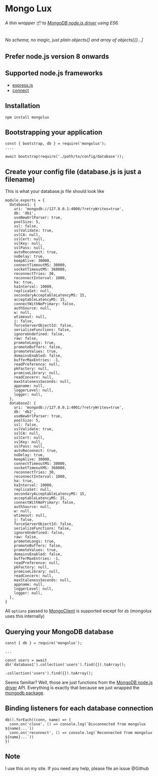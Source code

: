 # Mongo Lux
###### A thin wrapper :package: to [MongoDB node.js driver](https://mongodb.github.io/node-mongodb-native/) using ES6.
###### No schema, no magic, just plain objects{} and array of objects[{}...]
## Prefer node.js version 8 onwards

## Supported node.js frameworks
* [express.js](https://www.npmjs.com/package/express)
* [connect](https://www.npmjs.com/package/connect)

## Installation

`npm install mongolux`

## Bootstrapping your application
```
const { bootstrap, db } = require('mongolux');
....

await bootstrap(require('./path/to/config/database'));
```

## Create your config file (database.js is just a filename)
This is what your database.js file should look like
```
module.exports = {
  database1: {
    uri: 'mongodb://127.0.0.1:4000/?retryWrites=true',
    db: 'db1',
    useNewUrlParser: true,
    poolSize: 5,
    ssl: false,
    sslValidate: true,
    sslCA: null,
    sslCert: null,
    sslKey: null,
    sslPass: null,
    autoReconnect: true,
    noDelay: true,
    keepAlive: 30000,
    connectTimeoutMS: 30000,
    socketTimeoutMS: 360000,
    reconnectTries: 30,
    reconnectInterval: 1000,
    ha: true,
    haInterval: 10000,
    replicaSet: null,
    secondaryAcceptableLatencyMS: 15,
    acceptableLatencyMS: 15,
    connectWithNoPrimary: false,
    authSource: null,
    w: null,
    wtimeout: null,
    j: false,
    forceServerObjectId: false,
    serializeFunctions: false,
    ignoreUndefined: false,
    raw: false,
    promoteLongs: true,
    promoteBuffers: false,
    promoteValues: true,
    domainsEnabled: false,
    bufferMaxEntries: -1,
    readPreference: null,
    pkFactory: null,
    promiseLibrary: null,
    readConcern: null,
    maxStalenessSeconds: null,
    appname: null,
    loggerLevel: null,
    logger: null,
  },
  database2: {
    uri: 'mongodb://127.0.0.1:4001/?retryWrites=true',
    db: 'db2',
    useNewUrlParser: true,
    poolSize: 5,
    ssl: false,
    sslValidate: true,
    sslCA: null,
    sslCert: null,
    sslKey: null,
    sslPass: null,
    autoReconnect: true,
    noDelay: true,
    keepAlive: 30000,
    connectTimeoutMS: 30000,
    socketTimeoutMS: 360000,
    reconnectTries: 30,
    reconnectInterval: 1000,
    ha: true,
    haInterval: 10000,
    replicaSet: null,
    secondaryAcceptableLatencyMS: 15,
    acceptableLatencyMS: 15,
    connectWithNoPrimary: false,
    authSource: null,
    w: null,
    wtimeout: null,
    j: false,
    forceServerObjectId: false,
    serializeFunctions: false,
    ignoreUndefined: false,
    raw: false,
    promoteLongs: true,
    promoteBuffers: false,
    promoteValues: true,
    domainsEnabled: false,
    bufferMaxEntries: -1,
    readPreference: null,
    pkFactory: null,
    promiseLibrary: null,
    readConcern: null,
    maxStalenessSeconds: null,
    appname: null,
    loggerLevel: null,
    logger: null,
  },
}
```

All `options` passed to [MongoClient](http://mongodb.github.io/node-mongodb-native/3.1/api/MongoClient.html) is supported except for `db` (mongolux uses this internally)

## Querying your MongoDB database
```
const { db } = require('mongolux');

...

const users = await db('database1').collection('users').find({}).toArray();
```

`.collection('users').find({}).toArray();`

Seems familiar? Well, those are just functions from the [MongoDB node.js driver](https://mongodb.github.io/node-mongodb-native/) API. Everything is exactly that because we just wrapped the [mongodb package](https://www.npmjs.com/package/mongodb).

## Binding listeners for each database connection
```
db().forEach((conn, name) => {
  conn.on('close', () => console.log(`Disconnected from mongolux ${name}...`))
  conn.on('reconnect', () => console.log(`Reconnected from mongolux ${name}...`))
})
```

## Note
I use this on my site. If you need any help, please file an issue @Github